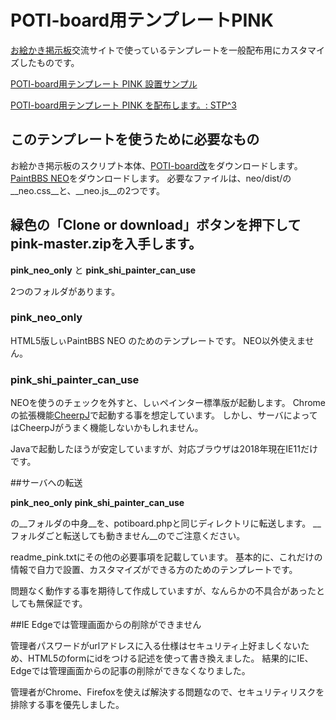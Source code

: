 # POTI-board用テンプレートPINK

[お絵かき掲示板](https://pbbs.sakura.ne.jp/)交流サイトで使っているテンプレートを一般配布用にカスタマイズしたものです。

[POTI-board用テンプレート PINK 設置サンプル](https://pbbs.sakura.ne.jp/cgi/neosample/poti/)

[POTI-board用テンプレート PINK を配布します。: STP^3](http://stp.sblo.jp/article/182310034.html)

## このテンプレートを使うために必要なもの

お絵かき掲示板のスクリプト本体、[POTI-board改](https://sakots.red/poti/)をダウンロードします。
[PaintBBS NEO](https://github.com/funige/neo)をダウンロードします。
必要なファイルは、neo/dist/の__neo.css__と、__neo.js__の2つです。


## 緑色の「Clone or download」ボタンを押下してpink-master.zipを入手します。

__pink_neo_only__
と
__pink_shi_painter_can_use__

2つのフォルダがあります。

### pink_neo_only

HTML5版しぃPaintBBS NEO のためのテンプレートです。
NEO以外使えません。

### pink_shi_painter_can_use

NEOを使うのチェックを外すと、しぃペインター標準版が起動します。
Chromeの拡張機能[CheerpJ](https://chrome.google.com/webstore/detail/cheerpj-applet-runner/bbmolahhldcbngedljfadjlognfaaein)で起動する事を想定しています。
しかし、サーバによってはCheerpJがうまく機能しないかもしれません。

Javaで起動したほうが安定していますが、対応ブラウザは2018年現在IE11だけです。

##サーバへの転送

__pink_neo_only__
__pink_shi_painter_can_use__

の__フォルダの中身__を、potiboard.phpと同じディレクトリに転送します。
__フォルダごと転送しても動きません__のでご注意ください。

readme_pink.txtにその他の必要事項を記載しています。
基本的に、これだけの情報で自力で設置、カスタマイズができる方のためのテンプレートです。

問題なく動作する事を期待して作成していますが、なんらかの不具合があったとしても無保証です。

##IE Edgeでは管理画面からの削除ができません

管理者パスワードがurlアドレスに入る仕様はセキュリティ上好ましくないため、HTML5のformにidをつける記述を使って書き換えました。
結果的にIE、Edgeでは管理画面からの記事の削除ができなくなりました。

管理者がChrome、Firefoxを使えば解決する問題なので、セキュリティリスクを排除する事を優先しました。